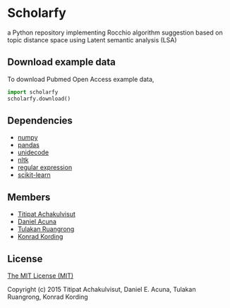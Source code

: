 # Scholarfy

a Python repository implementing Rocchio algorithm suggestion based on topic distance space using Latent semantic analysis (LSA)


## Download example data

To download Pubmed Open Access example data,

```python
import scholarfy
scholarfy.download()
```


## Dependencies

- [numpy](http://www.numpy.org/)
- [pandas](http://pandas.pydata.org/)
- [unidecode](https://pypi.python.org/pypi/Unidecode)
- [nltk](http://www.nltk.org/)
- [regular expression](https://docs.python.org/2/library/re.html)
- [scikit-learn](http://scikit-learn.org/)


## Members

- [Titipat Achakulvisut](http://titipata.github.io)
- [Daniel Acuna](http://www.scienceofscience.org)
- [Tulakan Ruangrong](http://github.com/bluenex)
- [Konrad Kording](http://koerding.com/)


## License

[The MIT License (MIT)](http://choosealicense.com/licenses/mit/)

Copyright (c) 2015 Titipat Achakulvisut, Daniel E. Acuna, Tulakan Ruangrong, Konrad Kording
